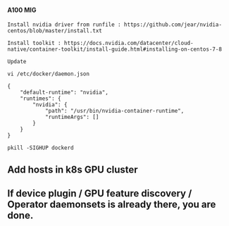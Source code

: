 #### A100 MIG

    Install nvidia driver from runfile : https://github.com/jear/nvidia-centos/blob/master/install.txt
 
    Install toolkit : https://docs.nvidia.com/datacenter/cloud-native/container-toolkit/install-guide.html#installing-on-centos-7-8

    Update 
```
vi /etc/docker/daemon.json

{
    "default-runtime": "nvidia",
    "runtimes": {
        "nvidia": {
            "path": "/usr/bin/nvidia-container-runtime",
            "runtimeArgs": []
        }
    }
}

pkill -SIGHUP dockerd
```

## Add hosts in k8s GPU  cluster 

## If device plugin / GPU feature discovery / Operator daemonsets is already there, you are done.
